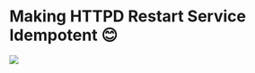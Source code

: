 # Making HTTPD Restart Service Idempotent :blush:

![](https://visitor-badge.glitch.me/badge?page_id=24-komal.ansible_idempotence)
